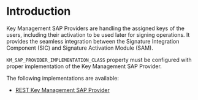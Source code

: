 # Introduction

Key Management SAP Providers are handling the assigned keys of the users, including their activation to be used later for signing operations. It provides the seamless integration between the Signature Integration Component (SIC) and Signature Activation Module (SAM).

`KM_SAP_PROVIDER_IMPLEMENTATION_CLASS` property must be configured with proper implementation of the Key Management SAP Provider.

The following implementations are available:

- [REST Key Management SAP Provider](./rest)
